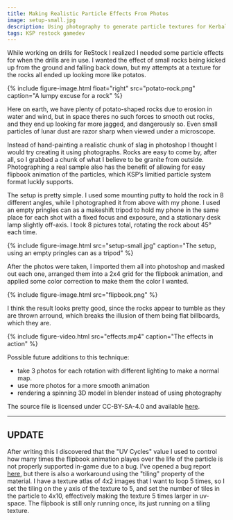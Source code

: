 ```yaml
---
title: Making Realistic Particle Effects From Photos
image: setup-small.jpg
description: Using photography to generate particle textures for Kerbal Space Program modding
tags: KSP restock gamedev 
---
```

While working on drills for ReStock I realized I needed some particle effects for when the drills are in use. I wanted the effect of small rocks being kicked up from the ground and falling back down, but my attempts at a texture for the rocks all ended up looking more like potatos. 

{% include figure-image.html
  float="right"
  src="potato-rock.png"
  caption="A lumpy excuse for a rock" %}

Here on earth, we have plenty of potato-shaped rocks due to erosion in water and wind, but in space theres no such forces to smooth out rocks, and they end up looking far more jagged, and dangerously so. Even small particles of lunar dust are razor sharp when viewed under a microscope.

Instead of hand-painting a realistic chunk of slag in photoshop I thought I would try creating it using photographs. Rocks are easy to come by, after all, so I grabbed a chunk of what I believe to be granite from outside. Photographing a real sample also has the benefit of allowing for easy flipbook animation of the particles, which KSP’s limitied particle system format luckly supports.

The setup is pretty simple. I used some mounting putty to hold the rock in 8 different angles, while I photographed it from above with my phone. I used an empty pringles can as a makeshift tripod to hold my phone in the same place for each shot with a fixed focus and exposure, and a stationary desk lamp slightly off-axis. I took 8 pictures total, rotating the rock about 45° each time. 

{% include figure-image.html
  src="setup-small.jpg"
  caption="The setup, using an empty pringles can as a tripod" %}

After the photos were taken, I imported them all into photoshop and masked out each one, arranged them into a 2x4 grid for the flipbook animation, and applied some color correction to make them the color I wanted. 

{% include figure-image.html
  src="flipbook.png" %}

I think the result looks pretty good, since the rocks appear to tumble as they are thrown arround, which breaks the illusion of them being flat billboards, which they are. 

{% include figure-video.html
  src="effects.mp4"
  caption="The effects in action" %}

Possible future additions to this technique:
- take 3 photos for each rotation with different lighting to make a normal map.
- use more photos for a more smooth animation
- rendering a spinning 3D model in blender instead of using photography

The source file is licensed under CC-BY-SA-4.0 and available [here](https://github.com/drewcassidy/ReStocked-Assets/raw/master/Textures/fx/restock-particle-rocks.psd).

---

## UPDATE

After writing this I discovered that the "UV Cycles" value I used to control how many times the flipbook animation playes over the life of the particle is not properly supported in-game due to a bug. I've opened a bug report [here](https://bugs.kerbalspaceprogram.com/issues/22109), but there is also a workaround using the "tiling" property of the material. I have a texture atlas of 4x2 images that I want to loop 5 times, so I set the tiling on the y axis of the texture to 5, and set the number of tiles in the particle to 4x10, effectively making the texture 5 times larger in uv-space. The flipbook is still only running once, its just running on a tiling texture.

